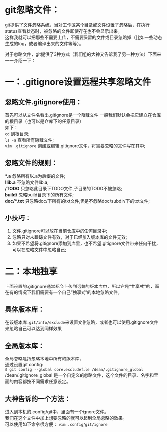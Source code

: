 git忽略文件：
==================

git提供了文件忽略系统，当对工作区某个目录或文件设置了忽略后，在执行status查看状态时，被忽略的文件即使存在也不会显示出来。  
这样我就可以把那些不需要上传，不需要保留的文件或目录忽略掉（比如一些动态生成的log，或者编译出来的文件等等）。

对于忽略文件，git提供了3种方式（我们组的大神又告诉我了另一种方法）下面来一一介绍一下：

一：.gitignore设置远程共享忽略文件
============

忽略文件.gitignore使用：
-------------

首先可以从文件名看出.gitignore是一个隐藏文件
一般我们默认会把它建立在仓库的根目录（也可以是仓库下的任意目录）  
如下：  
`cd` 到根目录;  
`ls -a` 查看所有隐藏文件;  
`vim .gitignore` 创建或编辑.gitignore文件，将需要忽略的文件写在其中;


忽略文件的规则：
-------------------

**\*.a** 忽略所有以.a为后缀的文件;  
**!lib.a** 不忽略文件lib.a;  
**/TODO** 只忽略此目录下TODO文件,子目录的TODO不被忽略;  
**build/** 忽略build目录下的所有文件;  
**doc/*.txt** 只忽略doc/下所有的txt文件,但是不忽略doc/subdir/下的txt文件;  

小技巧：
----------------

1. 文件.gitignore可以放在当前仓库中的任何目录中;  
2. 忽略只对未跟踪文件有效，对于已经加入版本库的文件无效;  
3. 如果不希望将.gitignore添加到库里，也不希望.gitignore文件带来任何干扰，可以在忽略文件中忽略自己;  


二：本地独享
=======================

上面设置的.gitignore通常都会上传到远端的版本库中，所以它是“共享式”的，而在有的情况下我们需要有一个自己“独享式”的本地忽略文件。

具体版本库：
--------------

在该版本库`.git/info/exclude`来设置文件忽略，或者也可以使用.gitignore文件来忽略自己可以达到同样效果

全局版本库：
-------------

全局忽略是指忽略本地中所有的版本库。  
通过设置git config:  
`$ git config --global core.excludefile /dean/.gitignore_global`  
/dean/.gitignore_global 是一个自定义的忽略文件，这个文件的目录、名字和里面的内容都按不同需求任意设定。

大神告诉的一个方法：
-----------------

进入到本机的.config/git中，里面有一个ignore文件。  
我们在这个文件中加上想要忽略的就可以起到全局忽略的效果。  
可以使用如下命令很方便：
`vim .config/git/ignore` 
